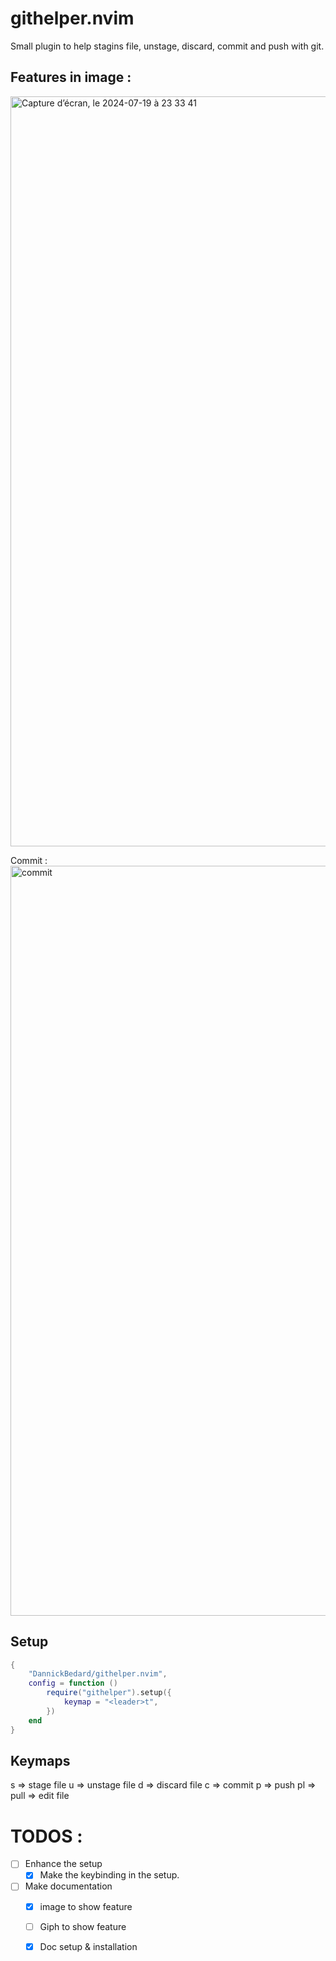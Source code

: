 # githelper.nvim
Small plugin to help stagins file, unstage, discard, commit and push with git.

## Features in image  :
<img width="1200" alt="Capture d’écran, le 2024-07-19 à 23 33 41" src="https://github.com/user-attachments/assets/4dc8e8e2-85d1-4d33-88c2-a10591cc888b">

Commit : 
<img width="1200" alt="commit" src="https://github.com/user-attachments/assets/fb52fd5e-7a2d-4271-8641-521f2b875874">

## Setup

```lua
{
    "DannickBedard/githelper.nvim",
    config = function ()
        require("githelper").setup({
            keymap = "<leader>t",
        })
    end
}
```

## Keymaps

s => stage file
u => unstage file
d => discard file
c => commit
p => push
pl => pull
<cr> => edit file

# TODOS : 

- [ ] Enhance the setup
    - [x] Make the keybinding in the setup.
- [ ] Make documentation
    - [x] image to show feature
    - [ ] Giph to show feature
    - [x] Doc setup & installation

